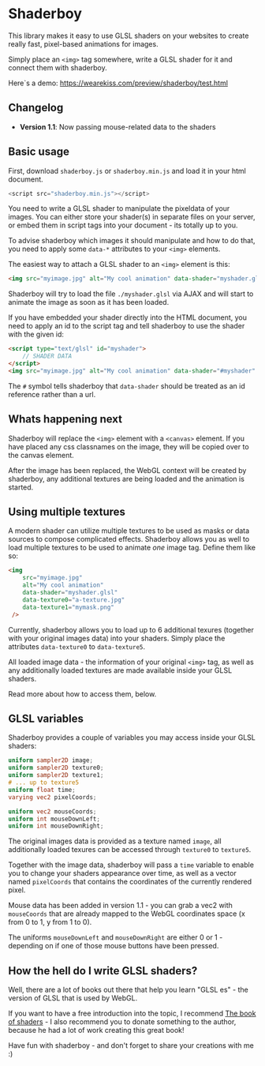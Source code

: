 Shaderboy
=========

This library makes it easy to use GLSL shaders on your websites to create really fast, pixel-based animations for images.

Simply place an `<img>` tag somewhere, write a GLSL shader for it and connect them with shaderboy.

Here`s a demo: https://wearekiss.com/preview/shaderboy/test.html

## Changelog

- __Version 1.1__: Now passing mouse-related data to the shaders

## Basic usage

First, download `shaderboy.js` or `shaderboy.min.js` and load it in your html document.
 
````javascript
<script src="shaderboy.min.js"></script>
````

You need to write a GLSL shader to manipulate the pixeldata of your images. You can either store your shader(s) in 
separate files on your server, or embed them in script tags into your document - its totally up to you.

To advise shaderboy which images it should manipulate and how to do that, you need to apply some `data-*` attributes
to your `<img>` elements.

The easiest way to attach a GLSL shader to an `<img>` element is this:

````html
<img src="myimage.jpg" alt="My cool animation" data-shader="myshader.glsl" />
````

Shaderboy will try to load the file `./myshader.glsl` via AJAX and will start to animate the image as soon as it has been loaded.

If you have embedded your shader directly into the HTML document, you need to apply an id to the script tag and tell
shaderboy to use the shader with the given id:

````html
<script type="text/glsl" id="myshader">
	// SHADER DATA
</script>
<img src="myimage.jpg" alt="My cool animation" data-shader="#myshader" />
````

The `#` symbol tells shaderboy that `data-shader` should be treated as an id reference rather than a url.

## Whats happening next

Shaderboy will replace the `<img>` element with a `<canvas>` element. If you have placed
any css classnames on the image, they will be copied over to the canvas element.

After the image has been replaced, the WebGL context will be created by shaderboy, any additional
textures are being loaded and the animation is started.

## Using multiple textures

A modern shader can utilize multiple textures to be used as masks or data sources to compose
complicated effects. Shaderboy allows you as well to load multiple textures to be used to 
animate _one_ image tag. Define them like so:

````html
<img
	src="myimage.jpg"
	alt="My cool animation"
	data-shader="myshader.glsl"
	data-texture0="a-texture.jpg"
	data-texture1="mymask.png"
 />
````

Currently, shaderboy allows you to load up to 6 additional texures (together with your original images data)
into your shaders. Simply place the attributes `data-texture0` to `data-texture5`.

All loaded image data - the information of your original `<img>` tag, as well as any
additionally loaded textures are made available inside your GLSL shaders.

Read more about how to access them, below.

## GLSL variables

Shaderboy provides a couple of variables you may access inside your GLSL shaders:

````glsl
uniform sampler2D image;
uniform sampler2D texture0;
uniform sampler2D texture1;
# ... up to texture5
uniform float time;
varying vec2 pixelCoords;

uniform vec2 mouseCoords;
uniform int mouseDownLeft;
uniform int mouseDownRight;
````

The original images data is provided as a texture named `image`, all additionally loaded texures
can be accessed through `texture0` to `texture5`.

Together with the image data, shaderboy will pass a `time` variable to enable you to change your shaders appearance
over time, as well as a vector named `pixelCoords` that contains the coordinates of the currently rendered pixel.

Mouse data has been added in version 1.1 - you can grab a vec2 with `mouseCoords` that
are already mapped to the WebGL coordinates space (x from 0 to 1, y from 1 to 0).

The uniforms `mouseDownLeft` and `mouseDownRight` are either 0 or 1 - depending on if one of those
mouse buttons have been pressed.

## How the hell do I write GLSL shaders?

Well, there are a lot of books out there that help you learn "GLSL es" - the version of GLSL that is used
by WebGL.

If you want to have a free introduction into the topic, I recommend [The book of shaders](https://thebookofshaders.com/) - I also recommend you to donate something to the author,
because he had a lot of work creating this great book!

Have fun with shaderboy - and don't forget to share your creations with me :)

